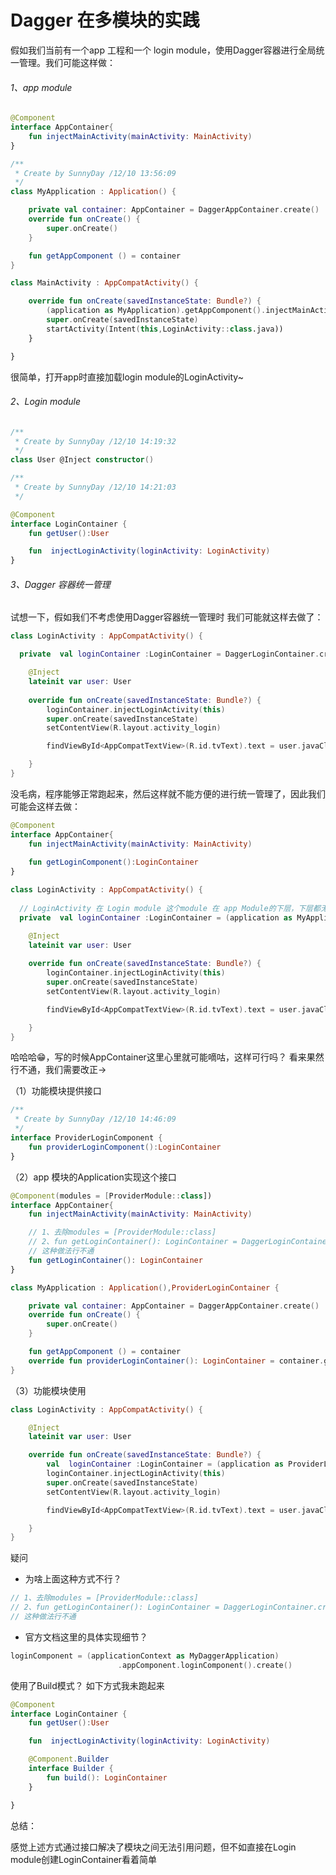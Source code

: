 # Dagger 在多模块的实践

假如我们当前有一个app 工程和一个 login module，使用Dagger容器进行全局统一管理。我们可能这样做：

###### 1、app module

```kotlin
@Component
interface AppContainer{
    fun injectMainActivity(mainActivity: MainActivity)
}
```

```kotlin
/**
 * Create by SunnyDay /12/10 13:56:09
 */
class MyApplication : Application() {

    private val container: AppContainer = DaggerAppContainer.create()
    override fun onCreate() {
        super.onCreate()
    }

    fun getAppComponent () = container
}
```

```kotlin
class MainActivity : AppCompatActivity() {

    override fun onCreate(savedInstanceState: Bundle?) {
        (application as MyApplication).getAppComponent().injectMainActivity(this)
        super.onCreate(savedInstanceState)
        startActivity(Intent(this,LoginActivity::class.java))
    }

}
```

很简单，打开app时直接加载login module的LoginActivity~

###### 2、Login module

```kotlin
/**
 * Create by SunnyDay /12/10 14:19:32
 */
class User @Inject constructor()
```

```kotlin
/**
 * Create by SunnyDay /12/10 14:21:03
 */

@Component
interface LoginContainer {
    fun getUser():User

    fun  injectLoginActivity(loginActivity: LoginActivity)
}
```

###### 3、Dagger 容器统一管理

试想一下，假如我们不考虑使用Dagger容器统一管理时 我们可能就这样去做了：

```kotlin
class LoginActivity : AppCompatActivity() {

  private  val loginContainer :LoginContainer = DaggerLoginContainer.create()

    @Inject
    lateinit var user: User
    
    override fun onCreate(savedInstanceState: Bundle?) {
        loginContainer.injectLoginActivity(this)
        super.onCreate(savedInstanceState)
        setContentView(R.layout.activity_login)

        findViewById<AppCompatTextView>(R.id.tvText).text = user.javaClass.simpleName

    }
}
```

没毛病，程序能够正常跑起来，然后这样就不能方便的进行统一管理了，因此我们可能会这样去做：

```kotlin
@Component
interface AppContainer{
    fun injectMainActivity(mainActivity: MainActivity)
    
    fun getLoginComponent():LoginContainer
}
```

```kotlin
class LoginActivity : AppCompatActivity() {
    
  // LoginActivity 在 Login module 这个module 在 app Module的下层，下层都无法使用上层的依赖，MyApplication这里无法使用
  private  val loginContainer :LoginContainer = (application as MyApplication).getAppComponent().getLoginComponent().create()

    @Inject
    lateinit var user: User
    
    override fun onCreate(savedInstanceState: Bundle?) {
        loginContainer.injectLoginActivity(this)
        super.onCreate(savedInstanceState)
        setContentView(R.layout.activity_login)

        findViewById<AppCompatTextView>(R.id.tvText).text = user.javaClass.simpleName

    }
}
```

哈哈哈😁，写的时候AppContainer这里心里就可能嘀咕，这样可行吗？ 看来果然行不通，我们需要改正->

（1）功能模块提供接口

```kotlin
/**
 * Create by SunnyDay /12/10 14:46:09
 */
interface ProviderLoginComponent {
    fun providerLoginComponent():LoginContainer
}
```

（2）app 模块的Application实现这个接口

```kotlin
@Component(modules = [ProviderModule::class])
interface AppContainer{
    fun injectMainActivity(mainActivity: MainActivity)

    // 1、去除modules = [ProviderModule::class]
    // 2、fun getLoginContainer(): LoginContainer = DaggerLoginContainer.create()
    // 这种做法行不通
    fun getLoginContainer(): LoginContainer
}
```

```kotlin
class MyApplication : Application(),ProviderLoginContainer {

    private val container: AppContainer = DaggerAppContainer.create()
    override fun onCreate() {
        super.onCreate()
    }

    fun getAppComponent () = container
    override fun providerLoginContainer(): LoginContainer = container.getLoginContainer()
}
```

（3）功能模块使用

```kotlin
class LoginActivity : AppCompatActivity() {

    @Inject
    lateinit var user: User

    override fun onCreate(savedInstanceState: Bundle?) {
        val  loginContainer :LoginContainer = (application as ProviderLoginContainer).providerLoginContainer()
        loginContainer.injectLoginActivity(this)
        super.onCreate(savedInstanceState)
        setContentView(R.layout.activity_login)

        findViewById<AppCompatTextView>(R.id.tvText).text = user.javaClass.simpleName

    }
}
```

疑问

- 为啥上面这种方式不行？

```kotlin
// 1、去除modules = [ProviderModule::class]
// 2、fun getLoginContainer(): LoginContainer = DaggerLoginContainer.create()
// 这种做法行不通
```


- 官方文档这里的具体实现细节？

```kotlin
loginComponent = (applicationContext as MyDaggerApplication)
                        .appComponent.loginComponent().create()
```

使用了Build模式？ 如下方式我未跑起来

```kotlin
@Component
interface LoginContainer {
    fun getUser():User

    fun  injectLoginActivity(loginActivity: LoginActivity)

    @Component.Builder
    interface Builder {
        fun build(): LoginContainer
    }

}
```

总结：

感觉上述方式通过接口解决了模块之间无法引用问题，但不如直接在Login module创建LoginContainer看着简单

